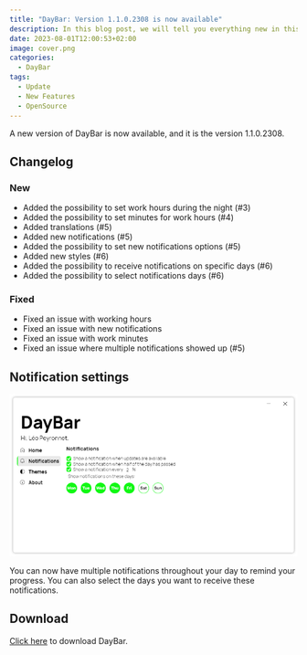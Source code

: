 ```yaml
---
title: "DayBar: Version 1.1.0.2308 is now available"
description: In this blog post, we will tell you everything new in this version of DayBar.
date: 2023-08-01T12:00:53+02:00
image: cover.png
categories:
  - DayBar
tags:
  - Update
  - New Features
  - OpenSource
---
```


A new version of DayBar is now available, and it is the version 1.1.0.2308.

## Changelog

### New

- Added the possibility to set work hours during the night (#3)
- Added the possibility to set minutes for work hours (#4)
- Added translations (#5)
- Added new notifications (#5)
- Added the possibility to set new notifications options (#5)
- Added new styles (#6)
- Added the possibility to receive notifications on specific days (#6)
- Added the possibility to select notifications days (#6)

### Fixed

- Fixed an issue with working hours
- Fixed an issue with new notifications
- Fixed an issue with work minutes
- Fixed an issue where multiple notifications showed up (#5)

## Notification settings

![The new notification options](1.png)

You can now have multiple notifications throughout your day to remind your progress. You can also select the days you want to receive these notifications.

## Download

[Click here](https://tinyurl.com/DayBar) to download DayBar.

